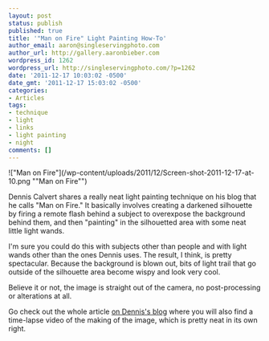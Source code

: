 ```yaml
---
layout: post
status: publish
published: true
title: '"Man on Fire" Light Painting How-To'
author_email: aaron@singleservingphoto.com
author_url: http://gallery.aaronbieber.com
wordpress_id: 1262
wordpress_url: http://singleservingphoto.com/?p=1262
date: '2011-12-17 10:03:02 -0500'
date_gmt: '2011-12-17 15:03:02 -0500'
categories:
- Articles
tags:
- technique
- light
- links
- light painting
- night
comments: []
---
```


!["Man on Fire"](/wp-content/uploads/2011/12/Screen-shot-2011-12-17-at-10.png ""Man on Fire"")

Dennis Calvert shares a really neat light painting technique on his blog
that he calls "Man on Fire." It basically involves creating a darkened
silhouette by firing a remote flash behind a subject to overexpose the
background behind them, and then "painting" in the silhouetted area with
some neat little light wands.

I'm sure you could do this with subjects other than people and with
light wands other than the ones Dennis uses. The result, I think, is
pretty spectacular. Because the background is blown out, bits of light
trail that go outside of the silhouette area become wispy and look very
cool.

Believe it or not, the image is straight out of the camera, no
post-processing or alterations at all.

Go check out the whole article
[on Dennis's blog](http://denniscalvert.net/blog/?p=118#comment-16) where you
will also find a time-lapse video of the making of the image, which is pretty
neat in its own right.
